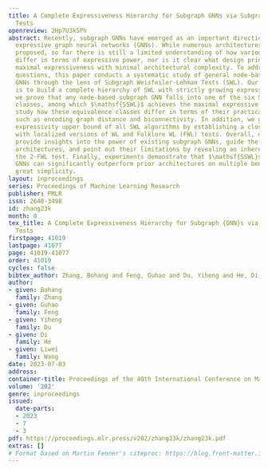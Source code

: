```yaml
---
title: A Complete Expressiveness Hierarchy for Subgraph GNNs via Subgraph Weisfeiler-Lehman
  Tests
openreview: 2Hp7U3k5Ph
abstract: Recently, subgraph GNNs have emerged as an important direction for developing
  expressive graph neural networks (GNNs). While numerous architectures have been
  proposed, so far there is still a limited understanding of how various design paradigms
  differ in terms of expressive power, nor is it clear what design principle achieves
  maximal expressiveness with minimal architectural complexity. To address these fundamental
  questions, this paper conducts a systematic study of general node-based subgraph
  GNNs through the lens of Subgraph Weisfeiler-Lehman Tests (SWL). Our central result
  is to build a complete hierarchy of SWL with strictly growing expressivity. Concretely,
  we prove that any node-based subgraph GNN falls into one of the six SWL equivalence
  classes, among which $\mathsf{SSWL}$ achieves the maximal expressive power. We also
  study how these equivalence classes differ in terms of their practical expressiveness
  such as encoding graph distance and biconnectivity. In addition, we give a tight
  expressivity upper bound of all SWL algorithms by establishing a close relation
  with localized versions of WL and Folklore WL (FWL) tests. Overall, our results
  provide insights into the power of existing subgraph GNNs, guide the design of new
  architectures, and point out their limitations by revealing an inherent gap with
  the 2-FWL test. Finally, experiments demonstrate that $\mathsf{SSWL}$-inspired subgraph
  GNNs can significantly outperform prior architectures on multiple benchmarks despite
  great simplicity.
layout: inproceedings
series: Proceedings of Machine Learning Research
publisher: PMLR
issn: 2640-3498
id: zhang23k
month: 0
tex_title: A Complete Expressiveness Hierarchy for Subgraph {GNN}s via Subgraph Weisfeiler-Lehman
  Tests
firstpage: 41019
lastpage: 41077
page: 41019-41077
order: 41019
cycles: false
bibtex_author: Zhang, Bohang and Feng, Guhao and Du, Yiheng and He, Di and Wang, Liwei
author:
- given: Bohang
  family: Zhang
- given: Guhao
  family: Feng
- given: Yiheng
  family: Du
- given: Di
  family: He
- given: Liwei
  family: Wang
date: 2023-07-03
address: 
container-title: Proceedings of the 40th International Conference on Machine Learning
volume: '202'
genre: inproceedings
issued:
  date-parts:
  - 2023
  - 7
  - 3
pdf: https://proceedings.mlr.press/v202/zhang23k/zhang23k.pdf
extras: []
# Format based on Martin Fenner's citeproc: https://blog.front-matter.io/posts/citeproc-yaml-for-bibliographies/
---
```

